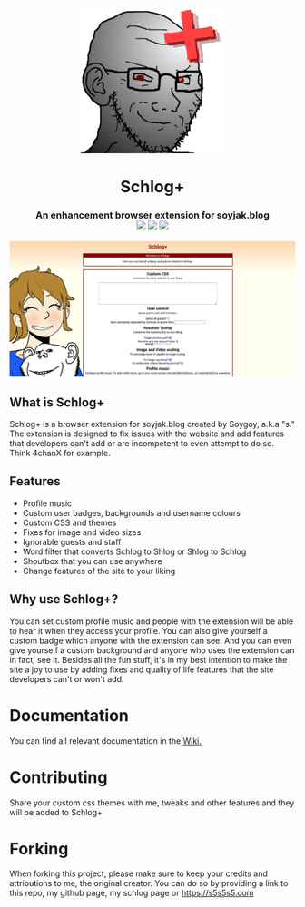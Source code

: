  <p align="center">
  <img src="/icons/icon-256.png" />
</p>
<h1 align="center">Schlog+</h1>
<h3 align="center">An enhancement browser extension for soyjak.blog<br>
<img src="https://img.shields.io/badge/Firefox-FF7139?style=for-the-badge&logo=Firefox-Browser&logoColor=white">
<img src="https://img.shields.io/badge/Google%20Chrome-4285F4?style=for-the-badge&logo=GoogleChrome&logoColor=white">
<img src="https://img.shields.io/badge/javascript-%23323330.svg?style=for-the-badge&logo=javascript&logoColor=%23F7DF1E">
</h3>


 <p align="center">
  <img src="/images/screenshot-schlog-plus.png" />
</p>

## What is Schlog+
Schlog+ is a browser extension for soyjak.blog created by Soygoy, a.k.a "s."
The extension is designed to fix issues with the website and add features that developers can't add or are incompetent to even attempt to do so. Think 4chanX for example.
## Features
- Profile music
- Custom user badges, backgrounds and username colours
- Custom CSS and themes
- Fixes for image and video sizes
- Ignorable guests and staff
- Word filter that converts Schlog to Shlog or Shlog to Schlog
- Shoutbox that you can use anywhere
- Change features of the site to your liking
## Why use Schlog+?
You can set custom profile music and people with the extension will be able to hear it when they access your profile. You can also give yourself a custom badge which anyone with the extension can see. And you can even give yourself a custom background and anyone who uses the extension can in fact, see it. Besides all the fun stuff, it's in my best intention to make the site a joy to use by adding fixes and quality of life features that the site developers can't or won't add.

# Documentation
You can find all relevant documentation in the <a href="https://github.com/sss5sss555s5s5s5/schlog-plus/wiki">Wiki.</a>

# Contributing
Share your custom css themes with me, tweaks and other features and they will be added to Schlog+

# Forking
When forking this project, please make sure to keep your credits and attributions to me, the original creator. You can do so by providing a link to this repo, my github page, my schlog page or https://s5s5s5.com
